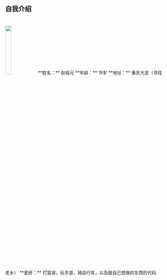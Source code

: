 ## 自我介绍
#
<img src="http://b319.photo.store.qq.com/psb?/V10Hvxck4QCdZ7/9VlZEeZ7iUG5AETyudX15.BuTF2dwnvjkY*ZNGHZrqE!/b/dD8BAAAAAAAA&bo=OASgBQAAAAARB6k!&rf=viewer_4" width="20%" alt=""/>  
**姓名：** 赵祖元  
**年龄：** 19岁  
**地址：** 重庆大足（寻找老乡）  
**爱好：** 打篮球，玩手游，骑自行车，以及敲自己想做的东西的代码.
